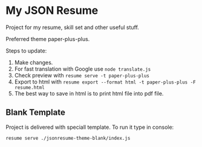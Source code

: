 # My JSON Resume

Project for my resume, skill set and other useful stuff.

Preferred theme paper-plus-plus.

Steps to update:
1. Make changes.
1. For fast translation with Google use `node translate.js`
1. Check preview with `resume serve -t paper-plus-plus`
1. Export to html with `resume export --format html -t paper-plus-plus -F resume.html`
1. The best way to save in html is to print html file into pdf file.


## Blank Template
Project is delivered with speciall template. To run it type in console:
```
resume serve ./jsonresume-theme-blank/index.js
```
